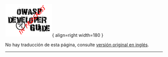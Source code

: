 ![WIP logo](../../../../assets/images/dg_wip.png "Trabajo en curso"){ align=right width=180 }

No hay traducción de esta página, consulte [versión original en inglés][release060106].

----

[release060106]: hhttps://devguide.owasp.org/04-design/01-threat-modeling/06-toolkit/
